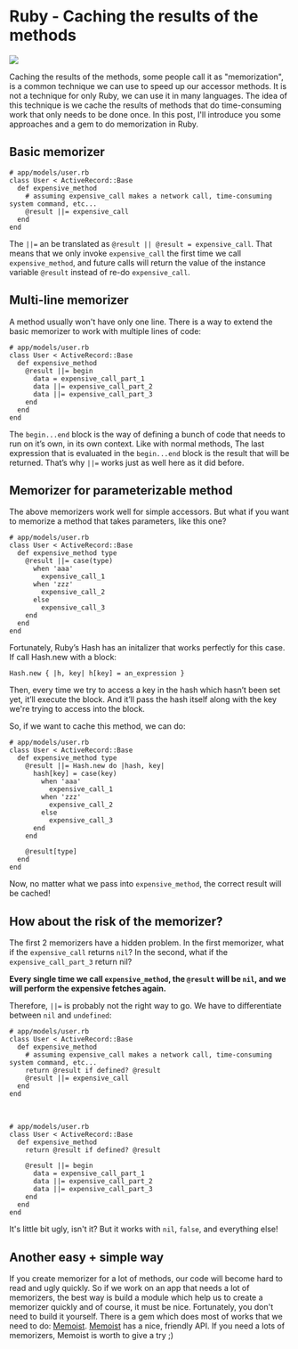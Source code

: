 # Ruby - Caching the results of the methods

![](https://preview.ibb.co/geM5G5/memory_1024x1024.jpg)

Caching the results of the methods, some people call it as "memorization", is a common technique we can use to speed up our accessor methods. It is not a technique for only Ruby, we can use it in many languages. The idea of this technique is we cache the results of methods that do time-consuming work that only needs to be done once. In this post, I'll introduce you some approaches and a gem to do memorization in Ruby.

## Basic memorizer
    # app/models/user.rb
    class User < ActiveRecord::Base
      def expensive_method
        # assuming expensive_call makes a network call, time-consuming system command, etc...
        @result ||= expensive_call
      end
    end

The `||=` an be translated as `@result || @result = expensive_call`. That means that we only invoke `expensive_call` the first time we call `expensive_method`, and future calls will return the value of the instance variable `@result` instead of re-do `expensive_call`.


## Multi-line memorizer
A method usually won't have only one line. There is a way to extend the basic memorizer to work with multiple lines of code:

    # app/models/user.rb
    class User < ActiveRecord::Base
      def expensive_method
        @result ||= begin
          data = expensive_call_part_1
          data ||= expensive_call_part_2
          data ||= expensive_call_part_3
        end
      end
    end

The `begin...end` block is the way of defining a bunch of code that needs to run on it’s own, in its own context. Like with normal methods, The last expression that is evaluated in the `begin...end` block is the result that will be returned. That’s why `||=` works just as well here as it did before.


## Memorizer for parameterizable method

The above memorizers work well for simple accessors. But what if you want to memorize a method that takes parameters, like this one?

    # app/models/user.rb
    class User < ActiveRecord::Base
      def expensive_method type
        @result ||= case(type)
          when 'aaa'
            expensive_call_1
          when 'zzz'
            expensive_call_2
          else
            expensive_call_3
        end
      end
    end

Fortunately, Ruby’s Hash has an initalizer that works perfectly for this case. If call Hash.new with a block:

    Hash.new { |h, key| h[key] = an_expression }

Then, every time we try to access a key in the hash which hasn’t been set yet, it’ll execute the block. And it’ll pass the hash itself along with the key we're trying to access into the block.

So, if we want to cache this method, we can do:

    # app/models/user.rb
    class User < ActiveRecord::Base
      def expensive_method type
        @result ||= Hash.new do |hash, key|
          hash[key] = case(key)
            when 'aaa'
              expensive_call_1
            when 'zzz'
              expensive_call_2
            else
              expensive_call_3
          end
        end

        @result[type]
      end
    end

Now, no matter what we pass into `expensive_method`, the correct result will be cached!

## How about the risk of the memorizer?

The first 2 memorizers have a hidden problem. In the first memorizer, what if the `expensive_call` returns `nil`? In the second, what if the `expensive_call_part_3` return nil?

**Every single time we call `expensive_method`, the `@result` will be `nil`, and we will perform the expensive fetches again.**

Therefore, `||=` is probably not the right way to go. We have to differentiate between `nil` and `undefined`:

    # app/models/user.rb
    class User < ActiveRecord::Base
      def expensive_method
        # assuming expensive_call makes a network call, time-consuming system command, etc...
        return @result if defined? @result
        @result ||= expensive_call
      end
    end

</br>

    # app/models/user.rb
    class User < ActiveRecord::Base
      def expensive_method
        return @result if defined? @result

        @result ||= begin
          data = expensive_call_part_1
          data ||= expensive_call_part_2
          data ||= expensive_call_part_3
        end
      end
    end

It's little bit ugly, isn't it? But it works with `nil`, `false`, and everything else!


## Another easy + simple way
If you create memorizer for a lot of methods, our code will become hard to read and ugly quickly. So if we work on an app that needs a lot of memorizers, the best way is build a module which help us to create a memorizer quickly and of course, it must be nice. Fortunately, you don't need to build it yourself. There is a gem which does most of works that we need to do: [Memoist](https://github.com/matthewrudy/memoist). [Memoist](https://github.com/matthewrudy/memoist) has a nice, friendly API. If you need a lots of memorizers, Memoist is worth to give a try ;)

